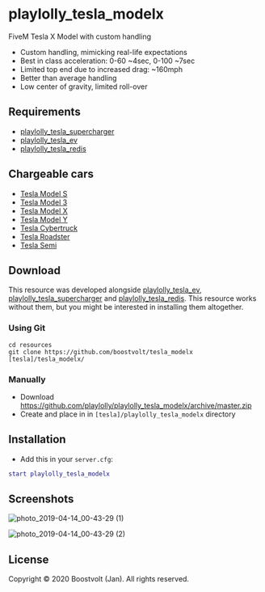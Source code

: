 # playlolly_tesla_modelx

FiveM Tesla X Model with custom handling
- Custom handling, mimicking real-life expectations
- Best in class acceleration: 0-60 ~4sec, 0-100 ~7sec
- Limited top end due to increased drag: ~160mph
- Better than average handling
- Low center of gravity, limited roll-over

## Requirements
- [playlolly_tesla_supercharger](https://github.com/playlolly/playlolly_tesla_supercharger)
- [playlolly_tesla_ev](https://github.com/playlolly/playlolly_tesla_ev)
- [playlolly_tesla_redis](https://github.com/playlolly/playlolly_tesla_redis)

## Chargeable cars
- [Tesla Model S](https://github.com/playlolly/playlolly_tesla_models)
- [Tesla Model 3](https://github.com/playlolly/playlolly_tesla_model3)
- [Tesla Model X](https://github.com/playlolly/playlolly_tesla_modelx)
- [Tesla Model Y](https://github.com/playlolly/playlolly_tesla_modely)
- [Tesla Cybertruck](https://github.com/playlolly/playlolly_tesla_cybertruck)
- [Tesla Roadster](https://github.com/playlolly/playlolly_tesla_roadster)
- [Tesla Semi](https://github.com/playlolly/playlolly_tesla_semi)

## Download

This resource was developed alongside [playlolly_tesla_ev](https://github.com/playlolly/playlolly_tesla_ev), [playlolly_tesla_supercharger](https://github.com/playlolly/playlolly_tesla_supercharger) and [playlolly_tesla_redis](https://github.com/playlolly/playlolly_tesla_redis). This resource works without them, but you might be interested in installing them altogether.

### Using Git
```
cd resources
git clone https://github.com/boostvolt/tesla_modelx [tesla]/tesla_modelx/
```

### Manually
- Download https://github.com/playlolly/playlolly_tesla_modelx/archive/master.zip
- Create and place in in `[tesla]/playlolly_tesla_modelx` directory

## Installation
- Add this in your `server.cfg`:

```lua
start playlolly_tesla_modelx
```

## Screenshots

![photo_2019-04-14_00-43-29 (1)](https://user-images.githubusercontent.com/79330/56089931-47b54480-5e4f-11e9-9bdf-5183bf6a9ec6.jpg)

![photo_2019-04-14_00-43-29 (2)](https://user-images.githubusercontent.com/79330/56089930-4552ea80-5e4f-11e9-8ac3-8dbdf466dc5a.jpg)

## License

Copyright © 2020 Boostvolt (Jan). All rights reserved.
